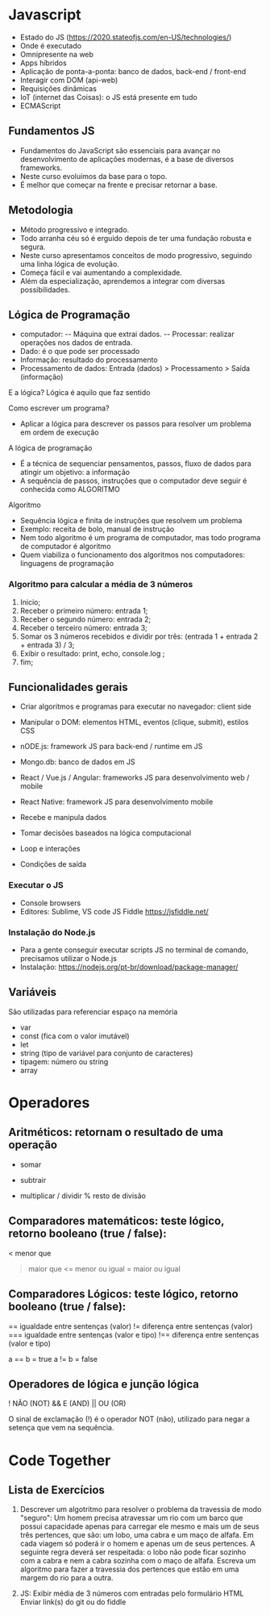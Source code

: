 
# Javascript
- Estado do JS (https://2020.stateofjs.com/en-US/technologies/)
- Onde é executado
- Omnipresente na web
- Apps híbridos
- Aplicação de ponta-a-ponta: banco de dados, back-end / front-end
- Interagir com DOM (api-web)
- Requisições dinâmicas
- IoT (internet das Coisas): o JS está presente em tudo
- ECMAScript

## Fundamentos JS
- Fundamentos do JavaScript são essenciais para avançar no desenvolvimento de aplicações modernas, é a base de diversos frameworks.
- Neste curso evoluímos da base para o topo.
- É melhor que começar na frente e precisar retornar a base.

## Metodologia 
- Método progressivo e integrado.
- Todo arranha céu só é erguido depois de ter uma fundação robusta e segura.
- Neste curso apresentamos conceitos de modo progressivo, seguindo uma linha lógica de evolução.
- Começa fácil e vai aumentando a complexidade.
- Além da especialização, aprendemos a integrar com diversas possibilidades.

## Lógica de Programação
- computador:
-- Máquina que extrai dados.
-- Processar: realizar operações nos dados de entrada.
- Dado: é o que pode ser processado
- Informação: resultado do processamento 
- Processamento de dados: Entrada (dados) > Processamento > Saída (informação)

E a lógica?
Lógica é aquilo que faz sentido 

Como escrever um programa?
- Aplicar a lógica para descrever os passos para resolver um problema em ordem de execução 

A lógica de programação 
- É a técnica de sequenciar pensamentos, passos, fluxo de dados para atingir um objetivo: a informação
- A sequência de passos, instruções que o computador deve seguir é conhecida como ALGORITMO

Algoritmo
- Sequência lógica e finita de instruções que resolvem um problema
- Exemplo: receita de bolo, manual de instrução 
- Nem todo algoritmo é um programa de computador, mas todo programa de computador é algoritmo
- Quem viabiliza o funcionamento dos algoritmos nos computadores: linguagens de programação

### Algoritmo para calcular a média de 3 números
1. Inicio;
2. Receber o primeiro número: entrada 1;
3. Receber o segundo número: entrada 2;
4. Receber o terceiro número: entrada 3;
5. Somar os 3 números recebidos e dividir por três: (entrada 1 + entrada 2 + entrada 3) / 3;
6. Exibir o resultado: print, echo, console.log ;
7. fim;

## Funcionalidades gerais 
- Criar algoritmos e programas para executar no navegador: client side
- Manipular o DOM: elementos HTML, eventos (clique, submit), estilos CSS
- nODE.js: framework JS para back-end / runtime em JS
- Mongo.db: banco de dados em JS
- React / Vue.js / Angular: frameworks JS para desenvolvimento web / mobile
- React Native: framework JS para desenvolvimento mobile

- Recebe e manipula dados
- Tomar decisões baseados na lógica computacional
- Loop e interações
- Condições de saída

### Executar o JS
- Console browsers
- Editores: Sublime, VS code
JS Fiddle https://jsfiddle.net/

### Instalação do Node.js
- Para a gente conseguir executar scripts JS no terminal de comando, precisamos utilizar o Node.js
- Instalação: https://nodejs.org/pt-br/download/package-manager/

## Variáveis
São utilizadas para referenciar espaço na memória

- var
- const (fica com o valor imutável)
- let
- string (tipo de variável para conjunto de caracteres)
- tipagem: número ou string
- array

# Operadores 

## Aritméticos: retornam o resultado de uma operação
+ somar
- subtrair
* multiplicar
/ dividir
% resto de divisão

## Comparadores matemáticos: teste lógico, retorno booleano (true / false):
< menor que
> maior que
<= menor ou igual 
>= maior ou igual

## Comparadores Lógicos: teste lógico, retorno booleano (true / false):
==  igualdade entre sentenças (valor)
!=  diferença entre sentenças (valor)
=== igualdade entre sentenças (valor e tipo)
!== diferença entre sentenças (valor e tipo)

a == b = true
a != b = false

## Operadores de lógica e junção lógica
!   NÃO (NOT)
&&  E (AND)
||  OU (OR)

O sinal de exclamação (!) é o operador NOT (não), utilizado para negar a setença que vem na sequência.


# Code Together

## Lista de Exercícios
1. Descrever um algotritmo para resolver o problema da travessia de modo "seguro":
Um homem precisa atravessar um rio com um barco que possui capacidade apenas para carregar ele mesmo e mais um de seus três pertences, que são: um lobo, uma cabra e um maço de alfafa. Em cada viagem só poderá ir o homem e apenas um de seus pertences. A seguinte regra deverá ser respeitada: o lobo não pode ficar sozinho com a cabra e nem a cabra sozinha com o maço de alfafa. Escreva um algoritmo para fazer a travessia dos pertences que estão em uma margem do rio para a outra.

2. JS: Exibir média de 3 números com entradas pelo formulário HTML 
Enviar link(s) do git ou do fiddle